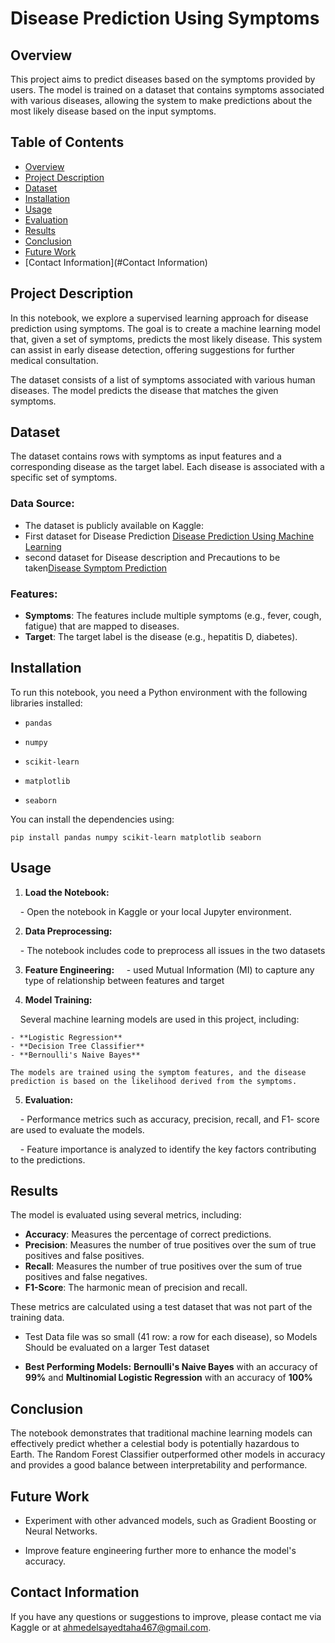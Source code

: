 # **Disease Prediction Using Symptoms**

  

## Overview

This project aims to predict diseases based on the symptoms provided by users. The model is trained on a dataset that contains symptoms associated with various diseases, allowing the system to make predictions about the most likely disease based on the input symptoms.

## Table of Contents

- [Overview](#overview)
- [Project Description](#project-description)
- [Dataset](#dataset)
- [Installation](#installation)
- [Usage](#usage)
- [Evaluation](#evaluation)
- [Results](#results)
- [Conclusion](#Conclusion)
- [Future Work](#future-work)
- [Contact Information](#Contact Information)


## Project Description

In this notebook, we explore a supervised learning approach for disease prediction using symptoms. The goal is to create a machine learning model that, given a set of symptoms, predicts the most likely disease. This system can assist in early disease detection, offering suggestions for further medical consultation.

The dataset consists of a list of symptoms associated with various human diseases. The model predicts the disease that matches the given symptoms.

## Dataset

The dataset contains rows with symptoms as input features and a corresponding disease as the target label. Each disease is associated with a specific set of symptoms.

### Data Source:

- The dataset is  publicly available on Kaggle:
- First dataset for Disease Prediction [Disease Prediction Using Machine Learning](https://www.kaggle.com/datasets/kaushil268/disease-prediction-using-machine-learning)
- second dataset for Disease description and Precautions to be taken[Disease Symptom Prediction](https://www.kaggle.com/datasets/itachi9604/disease-symptom-description-dataset/code)
### Features:

- **Symptoms**: The features include multiple symptoms (e.g., fever, cough, fatigue) that are mapped to diseases.
- **Target**: The target label is the disease (e.g., hepatitis D, diabetes).

## **Installation**

  

To run this notebook, you need a Python environment with the following libraries installed:

  

- `pandas`

- `numpy`

- `scikit-learn`

- `matplotlib`

- `seaborn`

  

You can install the dependencies using:

  

`pip install pandas numpy scikit-learn matplotlib seaborn`

  

## **Usage**

  

1. **Load the Notebook:**

    - Open the notebook in Kaggle or your local Jupyter environment.

2. **Data Preprocessing:**

    - The notebook includes code to preprocess all issues in the two datasets

3. **Feature Engineering:**
    - used Mutual Information (MI) to capture any type of relationship between features and target

4. **Model Training:**

    Several machine learning models are used in this project, including:

	- **Logistic Regression**
	- **Decision Tree Classifier**
	- **Bernoulli's Naive Bayes**

	The models are trained using the symptom features, and the disease prediction is based on the likelihood derived from the symptoms.

  

5. **Evaluation:**

    - Performance metrics such as accuracy, precision, recall, and F1- score are used to evaluate the models.

    - Feature importance is analyzed to identify the key factors contributing to the predictions.

  

## **Results**
The model is evaluated using several metrics, including:

- **Accuracy**: Measures the percentage of correct predictions.
- **Precision**: Measures the number of true positives over the sum of true positives and false positives.
- **Recall**: Measures the number of true positives over the sum of true positives and false negatives.
- **F1-Score**: The harmonic mean of precision and recall.

These metrics are calculated using a test dataset that was not part of the training data.

- Test Data file was so small (41 row: a row for each disease), so Models Should be evaluated on a larger Test dataset  

- **Best Performing Models:**  **Bernoulli's Naive Bayes** with an accuracy of **99%** and **Multinomial Logistic Regression** with an accuracy of **100%**


## **Conclusion**

  

The notebook demonstrates that traditional machine learning models can effectively predict whether a celestial body is potentially hazardous to Earth. The Random Forest Classifier outperformed other models in accuracy and provides a good balance between interpretability and performance.

  

## **Future Work**

  

- Experiment with other advanced models, such as Gradient Boosting or Neural Networks.

- Improve feature engineering further more to enhance the model's accuracy.

  

## **Contact Information**

  

If you have any questions or suggestions to improve, please contact me via Kaggle or at ahmedelsayedtaha467@gmail.com.